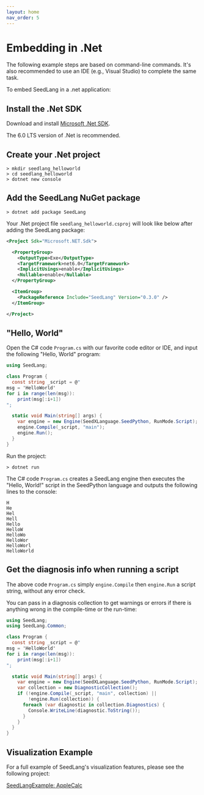 ```yaml
---
layout: home
nav_order: 5
---
```


# Embedding in .Net

The following example steps are based on command-line commands. It's also
recommended to use an IDE (e.g., Visual Studio) to complete the same task.

To embed SeedLang in a .net application:

## Install the .Net SDK

Download and install [Microsoft .Net
SDK](https://dotnet.microsoft.com/en-us/download/visual-studio-sdks).

The 6.0 LTS version of .Net is recommended.

## Create your .Net project

```shell
> mkdir seedlang_helloworld
> cd seedlang_helloworld
> dotnet new console
```

## Add the SeedLang NuGet package

```shell
> dotnet add package SeedLang
```

Your .Net project file `seedlang_helloworld.csproj` will look like below after
adding the SeedLang package:

```xml
<Project Sdk="Microsoft.NET.Sdk">

  <PropertyGroup>
    <OutputType>Exe</OutputType>
    <TargetFramework>net6.0</TargetFramework>
    <ImplicitUsings>enable</ImplicitUsings>
    <Nullable>enable</Nullable>
  </PropertyGroup>

  <ItemGroup>
    <PackageReference Include="SeedLang" Version="0.3.0" />
  </ItemGroup>

</Project>
```

## "Hello, World"

Open the C# code `Program.cs` with our favorite code editor or IDE, and input
the following "Hello, World" program:

```csharp
using SeedLang;

class Program {
  const string _script = @"
msg = 'HelloWorld'
for i in range(len(msg)):
    print(msg[:i+1])
";

  static void Main(string[] args) {
    var engine = new Engine(SeedXLanguage.SeedPython, RunMode.Script);
    engine.Compile(_script, "main");
    engine.Run();
  }
}
```

Run the project:

```shell
> dotnet run
```

The C# code `Program.cs` creates a SeedLang engine then executes the "Hello,
World!" script in the SeedPython language and outputs the following lines to the
console:

```shell
H
He
Hel
Hell
Hello
HelloW
HelloWo
HelloWor
HelloWorl
HelloWorld
```

## Get the diagnosis info when running a script

The above code `Program.cs` simply `engine.Compile` then `engine.Run` a script
string, without any error check.

You can pass in a diagnosis collection to get warnings or errors if there is
anything wrong in the compile-time or the run-time:

```csharp
using SeedLang;
using SeedLang.Common;

class Program {
  const string _script = @"
msg = 'HelloWorld'
for i in range(len(msg)):
    print(msg[:i+1])
";

  static void Main(string[] args) {
    var engine = new Engine(SeedXLanguage.SeedPython, RunMode.Script);
    var collection = new DiagnosticCollection();
    if (!engine.Compile(_script, "main", collection) ||
        !engine.Run(collection)) {
      foreach (var diagnostic in collection.Diagnostics) {
        Console.WriteLine(diagnostic.ToString());
      }
    }
  }
}
```

## Visualization Example

For a full example of SeedLang's visualization features, please see the
following project:

[SeedLangExample:
AppleCalc](https://github.com/SeedV/SeedLangExamples/tree/main/AppleCalc)
